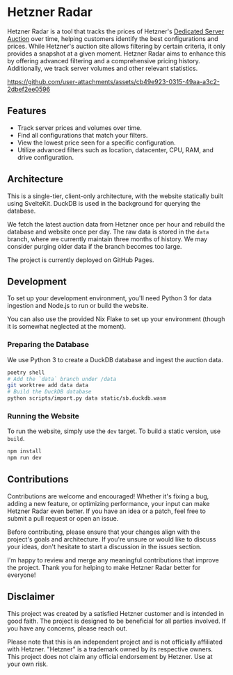 # Hetzner Radar

Hetzner Radar is a tool that tracks the prices of Hetzner's [Dedicated Server Auction](https://www.hetzner.com/sb/) over time, helping customers identify the best configurations and prices. While Hetzner's auction site allows filtering by certain criteria, it only provides a snapshot at a given moment. Hetzner Radar aims to enhance this by offering advanced filtering and a comprehensive pricing history. Additionally, we track server volumes and other relevant statistics.

https://github.com/user-attachments/assets/cb49e923-0315-49aa-a3c2-2dbef2ee0596

## Features

* Track server prices and volumes over time.
* Find all configurations that match your filters.
* View the lowest price seen for a specific configuration.
* Utilize advanced filters such as location, datacenter, CPU, RAM, and drive configuration.

## Architecture

This is a single-tier, client-only architecture, with the website statically built using SvelteKit. DuckDB is used in the background for querying the database.

We fetch the latest auction data from Hetzner once per hour and rebuild the database and website once per day. The raw data is stored in the `data` branch, where we currently maintain three months of history. We may consider purging older data if the branch becomes too large.

The project is currently deployed on GitHub Pages.

## Development

To set up your development environment, you'll need Python 3 for data ingestion and Node.js to run or build the website.

You can also use the provided Nix Flake to set up your environment (though it is somewhat neglected at the moment).

### Preparing the Database

We use Python 3 to create a DuckDB database and ingest the auction data.

```sh
poetry shell
# Add the `data` branch under /data
git worktree add data data
# Build the DuckDB database
python scripts/import.py data static/sb.duckdb.wasm
```

### Running the Website

To run the website, simply use the `dev` target. To build a static version, use `build`.

```sh
npm install
npm run dev
```
## Contributions

Contributions are welcome and encouraged! Whether it's fixing a bug, adding a new feature, or optimizing performance, your input can make Hetzner Radar even better. If you have an idea or a patch, feel free to submit a pull request or open an issue.

Before contributing, please ensure that your changes align with the project's goals and architecture. If you're unsure or would like to discuss your ideas, don't hesitate to start a discussion in the issues section.

I'm happy to review and merge any meaningful contributions that improve the project. Thank you for helping to make Hetzner Radar better for everyone!

## Disclaimer

This project was created by a satisfied Hetzner customer and is intended in good faith. The project is designed to be beneficial for all parties involved. If you have any concerns, please reach out.

Please note that this is an independent project and is not officially affiliated
with Hetzner. "Hetzner" is a trademark owned by its respective owners. This
project does not claim any official endorsement by Hetzner. Use at your own
risk.
